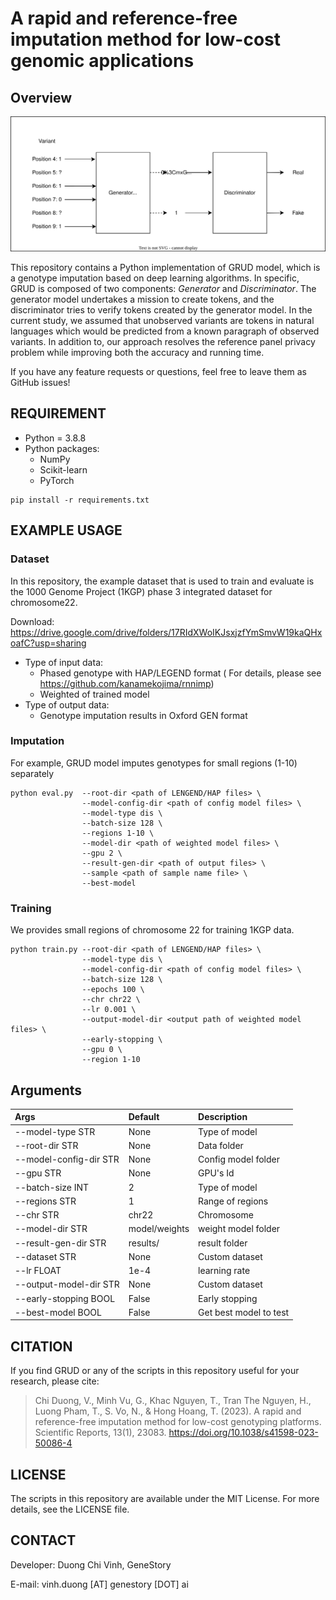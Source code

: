 # A rapid and reference-free imputation method for low-cost genomic applications

## Overview
![Screenshot](image/GRUD.svg)

This repository contains a Python implementation of GRUD model, which is a genotype imputation based on deep learning algorithms. In specific, GRUD is composed of two components: *Generator* and *Discriminator*. The generator model undertakes a mission to create tokens, and the discriminator tries to verify tokens created by the generator model. In the current study, we assumed that unobserved variants are tokens in natural languages which would be predicted from a known paragraph of observed variants. In addition to, our approach resolves the reference panel privacy problem while improving both the accuracy and running time. 

If you have any feature requests or questions, feel free to leave them as GitHub issues!
## REQUIREMENT

- Python = 3.8.8
- Python packages:
  - NumPy
  - Scikit-learn
  - PyTorch

```script
pip install -r requirements.txt
```

## EXAMPLE USAGE

### Dataset
In this repository, the example dataset that is used to train and evaluate is the 1000 Genome Project (1KGP) phase 3 integrated dataset for chromosome22.

Download: https://drive.google.com/drive/folders/17RIdXWoIKJsxjzfYmSmvW19kaQHxoafC?usp=sharing
- Type of input data:
  - Phased genotype with HAP/LEGEND format ( For details, please see https://github.com/kanamekojima/rnnimp)
  - Weighted of trained model
- Type of output data:
  - Genotype imputation results in Oxford GEN format

### Imputation
For example, GRUD model imputes genotypes for small regions (1-10) separately

```script
python eval.py  --root-dir <path of LENGEND/HAP files> \
                --model-config-dir <path of config model files> \
                --model-type dis \
                --batch-size 128 \
                --regions 1-10 \
                --model-dir <path of weighted model files> \
                --gpu 2 \ 
                --result-gen-dir <path of output files> \
                --sample <path of sample name file> \
                --best-model
```

### Training
We provides small regions of chromosome 22 for training 1KGP data.

```script
python train.py --root-dir <path of LENGEND/HAP files> \
                --model-type dis \
                --model-config-dir <path of config model files> \
                --batch-size 128 \
                --epochs 100 \
                --chr chr22 \
                --lr 0.001 \
                --output-model-dir <output path of weighted model files> \
                --early-stopping \
                --gpu 0 \
                --region 1-10
```

## Arguments
| Args | Default | Description |
| :--- | :--- | :--- |
| --model-type STR | None | Type of model |
| --root-dir STR | None | Data folder |
| --model-config-dir STR | None | Config model folder |
| --gpu STR | None | GPU's Id |
| --batch-size INT | 2 | Type of model |
| --regions STR | 1 | Range of regions |
| --chr STR | chr22 | Chromosome |
| --model-dir STR | model/weights | weight model folder |
| --result-gen-dir STR | results/ | result folder |
| --dataset STR| None | Custom dataset |
| --lr FLOAT| 1e-4 | learning rate |
| --output-model-dir STR| None | Custom dataset |
| --early-stopping BOOL | False | Early stopping |
| --best-model BOOL| False | Get best model to test |

## CITATION
If you find GRUD or any of the scripts in this repository useful for your research, please cite:

> Chi Duong, V., Minh Vu, G., Khac Nguyen, T., Tran The Nguyen, H., Luong Pham, T., S. Vo, N., & Hong Hoang, T. (2023). A rapid and reference-free imputation method for low-cost genotyping platforms. Scientific Reports, 13(1), 23083. https://doi.org/10.1038/s41598-023-50086-4

## LICENSE
The scripts in this repository are available under the MIT License. For more details, see the LICENSE file.

## CONTACT
Developer: Duong Chi Vinh, GeneStory

E-mail: vinh.duong [AT] genestory [DOT] ai
